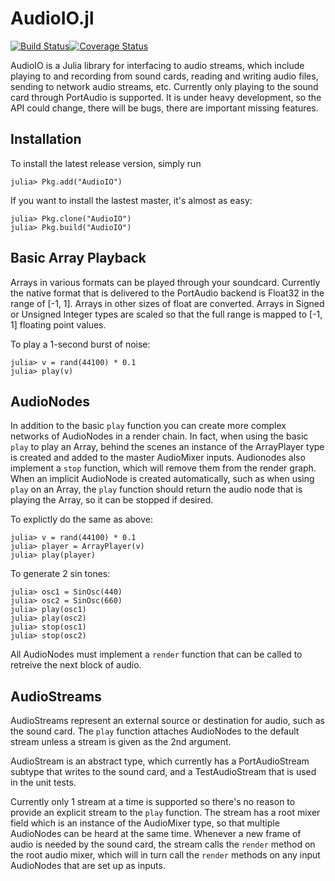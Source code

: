 AudioIO.jl
==========

[![Build Status](https://travis-ci.org/ssfrr/AudioIO.jl.png?branch=master)](https://travis-ci.org/ssfrr/AudioIO.jl)[![Coverage Status](https://coveralls.io/repos/ssfrr/AudioIO.jl/badge.png?branch=master)](https://coveralls.io/r/ssfrr/AudioIO.jl?branch=master)

AudioIO is a Julia library for interfacing to audio streams, which include
playing to and recording from sound cards, reading and writing audio files,
sending to network audio streams, etc. Currently only playing to the sound card
through PortAudio is supported. It is under heavy development, so the API could
change, there will be bugs, there are important missing features.

Installation
------------

To install the latest release version, simply run

    julia> Pkg.add("AudioIO")

If you want to install the lastest master, it's almost as easy:

    julia> Pkg.clone("AudioIO")
    julia> Pkg.build("AudioIO")

Basic Array Playback
--------------------

Arrays in various formats can be played through your soundcard. Currently the
native format that is delivered to the PortAudio backend is Float32 in the
range of [-1, 1]. Arrays in other sizes of float are converted. Arrays
in Signed or Unsigned Integer types are scaled so that the full range is
mapped to [-1, 1] floating point values.

To play a 1-second burst of noise:

    julia> v = rand(44100) * 0.1
    julia> play(v)

AudioNodes
----------

In addition to the basic `play` function you can create more complex networks
of AudioNodes in a render chain. In fact, when using the basic `play` to play
an Array, behind the scenes an instance of the ArrayPlayer type is created
and added to the master AudioMixer inputs. Audionodes also implement a `stop`
function, which will remove them from the render graph. When an implicit
AudioNode is created automatically, such as when using `play` on an Array, the
`play` function should return the audio node that is playing the Array, so it
can be stopped if desired.

To explictly do the same as above:

    julia> v = rand(44100) * 0.1
    julia> player = ArrayPlayer(v)
    julia> play(player)

To generate 2 sin tones:

    julia> osc1 = SinOsc(440)
    julia> osc2 = SinOsc(660)
    julia> play(osc1)
    julia> play(osc2)
    julia> stop(osc1)
    julia> stop(osc2)

All AudioNodes must implement a `render` function that can be called to
retreive the next block of audio.

AudioStreams
------------

AudioStreams represent an external source or destination for audio, such as the
sound card. The `play` function attaches AudioNodes to the default stream
unless a stream is given as the 2nd argument.

AudioStream is an abstract type, which currently has a PortAudioStream subtype
that writes to the sound card, and a TestAudioStream that is used in the unit
tests.

Currently only 1 stream at a time is supported so there's no reason to provide
an explicit stream to the `play` function. The stream has a root mixer field
which is an instance of the AudioMixer type, so that multiple AudioNodes
can be heard at the same time. Whenever a new frame of audio is needed by the
sound card, the stream calls the `render` method on the root audio mixer, which
will in turn call the `render` methods on any input AudioNodes that are set
up as inputs.
